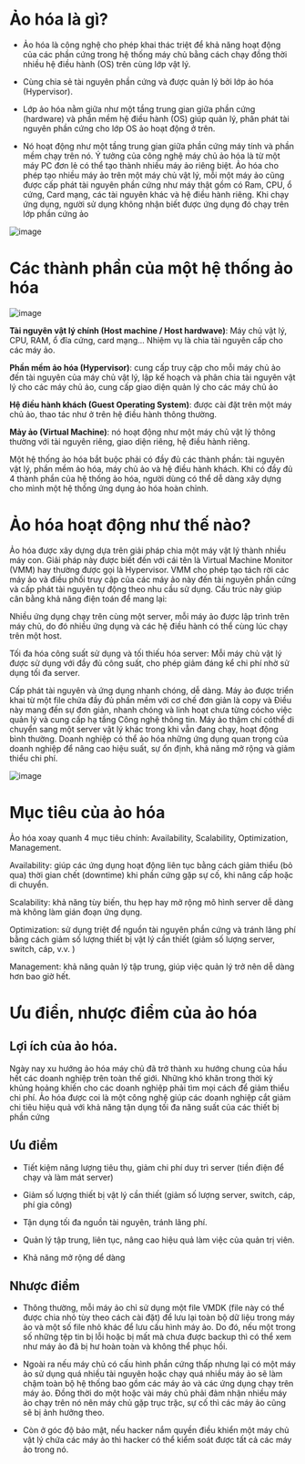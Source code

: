 # Ảo hóa là gì?
- Ảo hóa là công nghệ cho phép khai thác triệt để khả năng hoạt động của các phần cứng trong hệ thống máy chủ bằng cách chạy đồng thời nhiều hệ điều hành (OS) trên cùng lớp vật lý.

- Cùng chia sẻ tài nguyên phần cứng và được quản lý bởi lớp ảo hóa (Hypervisor).

- Lớp ảo hóa nằm giữa như một tầng trung gian giữa phần cứng (hardware) và phần mềm hệ điều hành (OS) giúp quản lý, phân phát tài nguyên phần cứng cho lớp OS ảo hoạt động ở trên.

- Nó hoạt động như một tầng trung gian giữa phần cứng máy tính và phần mềm chạy trên nó. Ý tưởng của công nghệ máy chủ ảo hóa là từ một máy PC đơn lẻ có thể tạo thành nhiều máy ảo riêng biệt. Ảo hóa cho phép tạo nhiều máy ảo trên một máy chủ vật lý, mỗi một máy ảo cũng được cấp phát tài nguyên phần cứng như máy thật gồm có Ram, CPU, ổ cứng, Card mạng, các tài nguyên khác và hệ điều hành riêng. Khi chạy ứng dụng, người sử dụng không nhận biết được ứng dụng đó chạy trên lớp phần cứng ảo

![image](https://user-images.githubusercontent.com/101611197/158540378-417f4ff8-e62e-4766-90e8-383b29d67d45.png)

# Các thành phần của một hệ thống ảo hóa

![image](https://user-images.githubusercontent.com/101611197/158540645-64fc1633-58c0-4a04-b0dc-ad288fe71344.png)

**Tài nguyên vật lý chính (Host machine / Host hardwave)**: Máy chủ vật lý, CPU, RAM, ổ đĩa cứng, card mạng… Nhiệm vụ là chia tài nguyên cấp cho các máy ảo.

**Phần mềm ảo hóa (Hypervisor)**: cung cấp truy cập cho mỗi máy chủ ảo đến tài nguyên của máy chủ vật lý, lập kế hoạch và phân chia tài nguyên vật lý cho các máy chủ ảo, cung cấp giao diện quản lý cho các máy chủ ảo

**Hệ điều hành khách (Guest Operating System)**: được cài đặt trên một máy chủ ảo, thao tác như ở trên hệ điều hành thông thường.

**Mảy ảo (Virtual Machine)**: nó hoạt động như một máy chủ vật lý thông thường với tài nguyên riêng, giao diện riêng, hệ điều hành riêng.

Một hệ thống ảo hóa bắt buộc phải có đầy đủ các thành phần: tài nguyên vật lý, phần mềm ảo hóa, máy chủ ảo và hệ điều hành khách. Khi có đầy đủ 4 thành phần của hệ thống ảo hóa, người dùng có thể dễ dàng xây dựng cho mình một hệ thống ứng dụng ảo hóa hoàn chỉnh.

# Ảo hóa hoạt động như thế nào?
Ảo hóa được xây dựng dựa trên giải pháp chia một máy vật lý thành nhiều máy con. Giải pháp này được biết đến với cái tên là Virtual Machine Monitor (VMM) hay thường được gọi là Hypervisor. VMM cho phép tạo tách rời các máy ảo và điều phối truy cập của các máy ảo này đến tài nguyên phần cứng và cấp phát tài nguyên tự động theo nhu cầu sử dụng. Cấu trúc này giúp cân bằng khả năng điện toán để mang lại:

Nhiều ứng dụng chạy trên cùng một server, mỗi máy ảo được lập trình trên máy chủ, do đó nhiều ứng dụng và các hệ điều hành có thể cùng lúc chạy trên một host.

Tối đa hóa công suất sử dụng và tối thiếu hóa server: Mỗi máy chủ vật lý được sử dụng với đầy đủ công suất, cho phép giảm đáng kể chi phí nhờ sử dụng tối đa server.

Cấp phát tài nguyên và ứng dụng nhanh chóng, dễ dàng. Máy ảo được triển khai từ một file chứa đầy đủ phần mềm với cơ chế đơn giản là copy và Điều này mang đến sự đơn giản, nhanh chóng và linh hoạt chưa từng cócho việc quản lý và cung cấp hạ tầng Công nghệ thông tin. Máy ảo thậm chí cóthể di chuyển sang một server vật lý khác trong khi vẫn đang chạy, hoạt động bình thường. Doanh nghiệp có thể ảo hóa những ứng dụng quan trọng của doanh nghiệp để nâng cao hiệu suất, sự ổn định, khả năng mở rộng và giảm thiểu chi phí.

![image](https://user-images.githubusercontent.com/101611197/158542845-e5819c53-1729-468b-8b0e-c5f330d9da72.png)
# Mục tiêu của ảo hóa
Ảo hóa xoay quanh 4 mục tiêu chính: Availability, Scalability, Optimization, Management.

Availability: giúp các ứng dụng hoạt động liên tục bằng cách giảm thiểu (bỏ qua) thời gian chết (downtime) khi phần cứng gặp sự cố, khi nâng cấp hoặc di chuyển.

Scalability:  khả năng tùy biến, thu hẹp hay mở rộng mô hình server dễ dàng mà không làm gián đoạn ứng dụng.

Optimization: sử dụng triệt để nguồn tài nguyên phần cứng và tránh lãng phí bằng cách giảm số lượng thiết bị vật lý cần thiết (giảm số lượng server, switch, cáp, v.v. )

Management: khả năng quản lý tập trung, giúp việc quản lý trở nên dễ dàng hơn bao giờ hết.
# Ưu điển, nhược điểm của ảo hóa
## Lợi ích của ảo hóa.
Ngày nay xu hướng ảo hóa máy chủ đã trở thành xu hướng chung của hầu hết các doanh nghiệp trên toàn thế giới. Những khó khăn trong thời kỳ khủng hoảng khiến cho các doanh nghiệp phải tìm mọi cách để giảm thiểu chi phí. Ảo hóa được coi là một công nghệ giúp các doanh nghiệp cắt giảm chi tiêu hiệu quả với khả năng tận dụng tối đa năng suất của các thiết bị phần cứng

## Ưu điểm

- Tiết kiệm năng lượng tiêu thụ, giảm chi phí duy trì server (tiền điện để chạy và làm mát server)

- Giảm số lượng thiết bị vật lý cần thiết (giảm số lượng server, switch, cáp, phí gia công)

- Tận dụng tối đa nguồn tài nguyên, tránh lãng phí.

- Quản lý tập trung, liên tục, nâng cao hiệu quả làm việc của quản trị viên.

- Khả năng mở rộng dể dàng

## Nhược điểm

- Thông thường, mỗi máy ảo chỉ sử dụng một file VMDK (file này có thể được chia nhỏ tùy theo cách cài đặt) để lưu lại toàn bộ dữ liệu trong máy ảo và một số file nhỏ khác để lưu cấu hình máy ảo. Do đó, nếu một trong số những tệp tin bị lỗi hoặc bị mất mà chưa được backup thì có thể xem như máy ảo đã bị hư hoàn toàn và không thể phục hồi.

- Ngoài ra nếu máy chủ có cấu hình phần cứng thấp nhưng lại có một máy ảo sử dụng quá nhiều tài nguyên hoặc chạy quá nhiều máy ảo sẽ làm chậm toàn bộ hệ thống bao gồm các máy ảo và các ứng dụng chạy trên máy ảo. Đồng thời do một hoặc vài máy chủ phải đảm nhận nhiều máy ảo chạy trên nó nên máy chủ gặp trục trặc, sự cố thì các máy ảo cũng sẽ bị ảnh hưởng theo.

- Còn ở góc độ bảo mật, nếu hacker nắm quyền điều khiển một máy chủ vật lý chứa các máy ảo thì hacker có thể kiểm soát được tất cả các máy ảo trong nó.
